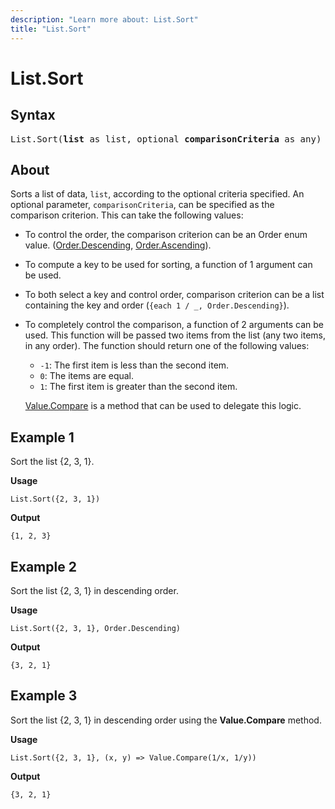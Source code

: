 ```yaml
---
description: "Learn more about: List.Sort"
title: "List.Sort"
---
```

# List.Sort

## Syntax

<pre>
List.Sort(<b>list</b> as list, optional <b>comparisonCriteria</b> as any) as list  
</pre>

## About

Sorts a list of data, `list`, according to the optional criteria specified. An optional parameter, `comparisonCriteria`, can be specified as the comparison criterion. This can take the following values:

* To control the order, the comparison criterion can be an Order enum value. ([Order.Descending](order-type.md), [Order.Ascending](order-type.md)).
* To compute a key to be used for sorting, a function of 1 argument can be used.
* To both select a key and control order, comparison criterion can be a list containing the key and order (`{each 1 / _, Order.Descending}`).
* To completely control the comparison, a function of 2 arguments can be used. This function will be passed two items from the list (any two items, in any order). The function should return one of the following values:

  * `-1`: The first item is less than the second item.
  * `0`: The items are equal.
  * `1`: The first item is greater than the second item.

  [Value.Compare](value-compare.md) is a method that can be used to delegate this logic.

## Example 1

Sort the list {2, 3, 1}.

**Usage**

```powerquery-m
List.Sort({2, 3, 1})
```

**Output**

`{1, 2, 3}`

## Example 2

Sort the list {2, 3, 1} in descending order.

**Usage**

```powerquery-m
List.Sort({2, 3, 1}, Order.Descending)
```

**Output**

`{3, 2, 1}`

## Example 3

Sort the list {2, 3, 1} in descending order using the **Value.Compare** method.

**Usage**

```powerquery-m
List.Sort({2, 3, 1}, (x, y) => Value.Compare(1/x, 1/y))
```

**Output**

`{3, 2, 1}`
